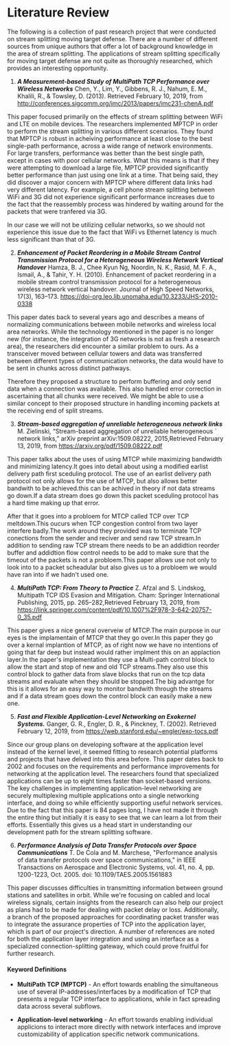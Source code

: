 # Literature Review

The following is a collection of past research project that were conducted on stream splitting moving target defense. There are a number of different sources from unique authors that offer a lot of background knowledge in the area of stream splitting. The applications of stream splitting specifically for moving target defense are not quite as thoroughly researched, which provides an interesting opportunity.

1. ***A Measurement-based Study of MultiPath TCP Performance over Wireless Networks*** Chen, Y., Lim, Y., Gibbens, R. J., Nahum, E. M., Khalili, R., & Towsley, D. (2013). Retrieved February 10, 2019, from http://conferences.sigcomm.org/imc/2013/papers/imc231-chenA.pdf

This paper focused primarily on the effects of stream splitting between WiFi and LTE on mobile devices. The researchers implemented MPTCP in order to perform the stream splitting in various different scenarios. They found that MPTCP is robust in acheiving performance at least close to the best single-path performance, across a wide range of network environments. For large transfers, performance was better than the best single path, except in cases with poor cellular networks. What this means is that if they were attempting to download a large file, MPTCP provided significantly better performance than just using one link at a time. That being said, they did discover a major concern with MPTCP where different data links had very different latency. For example, a cell phone stream splitting between WiFi and 3G did not experience significant performance increases due to the fact that the reassembly process was hindered by waiting around for the packets that were tranfered via 3G.

In our case we will not be utilizing cellular networks, so we should not experience this issue due to the fact that WiFi vs Ethernet latency is much less significant than that of 3G. 


2. ***Enhancement of Packet Reordering in a Mobile Stream Control Transmission Protocol for a Heterogeneous Wireless Network Vertical Handover***
Hamza, B. J., Chee Kyun Ng, Noordin, N. K., Rasid, M. F. A., Ismail, A., & Tahir, Y. H. (2010). Enhancement of packet reordering in a mobile stream control transmission protocol for a heterogeneous wireless network vertical handover. Journal of High Speed Networks, 17(3), 163–173. https://doi-org.leo.lib.unomaha.edu/10.3233/JHS-2010-0338

This paper dates back to several years ago and describes a means of normalizing communications between mobile networks and wireless local area networks. While the technology mentioned in the paper is no longer new (for instance, the integration of 3G networks is not as fresh a research area), the researchers did encounter a similar problem to ours. As a transceiver moved between cellular towers and data was transferred between different types of communication networks, the data would have to be sent in chunks across distinct pathways.

Therefore they proposed a structure to perform buffering and only send data when a connection was available. This also handled error correction in ascertaining that all chunks were received. We might be able to use a similar concept to their proposed structure in handling incoming packets at the receiving end of split streams.


3. ***Stream-based aggregation of unreliable heterogeneous network links***
 M. Zielinski, “Stream-based aggregation of unreliable heterogeneous ´
network links,” arXiv preprint arXiv:1509.08222, 2015,Retrieved February 13, 2019, from https://arxiv.org/pdf/1509.08222.pdf
  
  
 This paper talks about the uses of using MTCP while maximizing bandwidth and minimizing latency.It goes into detail about using a modified earlist delivery path first sceduling protocol. The use of an earlist delivery path protocol not only allows for the use of MTCP, but also allows better bandwith to be achieved.this can be achived in theory if not data streams go down.If a data stream does go down this packet sceduling protocol has a hard time making up that error.
 
 After  that it goes into a probloem for MTCP called TCP over TCP meltdown.This oucurs when TCP congestion
control from two layer interfere badly.The work around they provided was to terminate TCP conections from the sender and reciver and send raw TCP stream.In addition to sending raw TCP stream there needs to be an addidtion reorder buffer and addidtion flow control needs to be add to make sure that the timeout of the packets is not a probloem.This paper allows use not only to look into to a packet scheadular but also gives us to a probloem we would have ran into if we hadn't used one.


4. ***MultiPath TCP: From Theory to Practice***
Z. Afzal and S. Lindskog, Multipath TCP IDS Evasion and Mitigation.
Cham: Springer International Publishing, 2015, pp. 265–282,Retrieved February 13, 2019, from https://link.springer.com/content/pdf/10.1007%2F978-3-642-20757-0_35.pdf

This paper gives a nice general overveiw of MTCP.The main purpose in our eyes is the implamentain of MTCP that they go over.In this paper they go over a kernal implantion of MTCP, as of right now we have no intentions of going that far deep but instead would rather implment this on an applaction layer.In the paper's implementation they use a Multi-path control block to allow the start and stop of new and old TCP streams.They also use this control block to gather data from slave blocks that run on the tcp data streams and evaluate when they should be stopped.The big advantge for this is it allows for an easy way to monitor bandwith through the streams and if a data stream goes down the control block can easily make a new one.

5. ***Fast and Flexible Application-Level Networking on Exokernel Systems.*** Ganger, G. R., Engler, D. R., & Pinckney, T. (2002). Retrieved February 12, 2019, from https://web.stanford.edu/~engler/exo-tocs.pdf

Since our group plans on developing software at the application level instead of the kernel level, it seemed fitting to research potential platforms and projects that have delved into this area before. This paper dates back to 2002 and focuses on the requirements and performance improvements for networking at the application level. The researchers found that specialized applications can be up to eight times faster than socket-based versions. The key challenges in implementing application-level networking are securely multiplexing multiple applications onto a single networking interface, and doing so while efficiently supporting useful network services. Due to the fact that this paper is 84 pages long, I have not made it through the entire thing but initially it is easy to see that we can learn a lot from their efforts. Essentially this gives us a head start in understanding our development path for the stream splitting software.

6. ***Performance Analysis of Data Transfer Protocols over Space Communications***
T. De Cola and M. Marchese, "Performance analysis of data transfer protocols over space communications," in IEEE Transactions on Aerospace and Electronic Systems, vol. 41, no. 4, pp. 1200-1223, Oct. 2005.
doi: 10.1109/TAES.2005.1561883

This paper discusses difficulties in transmitting information between ground stations and satellites in orbit. While we're focusing on cabled and local wireless signals, certain insights from the research can also help our project as plans had to be made for dealing with packet delay or loss. Additionally, a branch of the proposed approaches for coordinating packet transfer was to integrate the assurance properties of TCP into the application layer, which is part of our project's direction. A number of references are noted for both the application layer integration and using an interface as a specialized connection-splitting gateway, which could prove fruitful for further research.


#### Keyword Definitions
* **MultiPath TCP (MPTCP)** -  An effort towards enabling the simultaneous use of several IP-addresses/interfaces by a modification of 
TCP that presents a regular TCP interface to applications, while in fact spreading data across several subflows.

* **Application-level networking** - An effort towards enabling individual applicions to interact more directly with network interfaces and improve customizability of application specific network communications.

